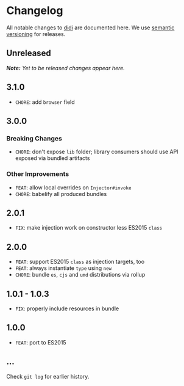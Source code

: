 # Changelog

All notable changes to [didi](https://github.com/nikku/didi) are documented here. We use [semantic versioning](http://semver.org/) for releases.

## Unreleased

___Note:__ Yet to be released changes appear here._

## 3.1.0

* `CHORE`: add `browser` field

## 3.0.0

### Breaking Changes

* `CHORE`: don't expose `lib` folder; library consumers should use API exposed via bundled artifacts

### Other Improvements

* `FEAT`: allow local overrides on `Injector#invoke`
* `CHORE`: babelify all produced bundles

## 2.0.1

* `FIX`: make injection work on constructor less ES2015 `class`

## 2.0.0

* `FEAT`: support ES2015 `class` as injection targets, too
* `FEAT`: always instantiate `type` using `new`
* `CHORE`: bundle `es`, `cjs` and `umd` distributions via rollup

## 1.0.1 - 1.0.3

* `FIX`: properly include resources in bundle

## 1.0.0

* `FEAT`: port to ES2015

## ...

Check `git log` for earlier history.
